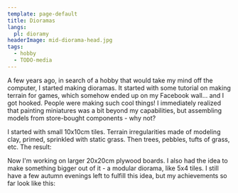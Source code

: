 ```yaml
---
template: page-default
title: Dioramas
langs:
  pl: dioramy
headerImage: mid-diorama-head.jpg
tags:
  - hobby
  - TODO-media
---
```

<block id="under-construction" />

A few years ago, in search of a hobby that would take my mind off the computer, I started making dioramas. It started with some tutorial on making terrain for games, which somehow ended up on my Facebook wall... and I got hooked. People were making such cool things! I immediately realized that painting miniatures was a bit beyond my capabilities, but assembling models from store-bought components - why not?

I started with small 10x10cm tiles. Terrain irregularities made of modeling clay, primed, sprinkled with static grass. Then trees, pebbles, tufts of grass, etc. The result:

Now I'm working on larger 20x20cm plywood boards. I also had the idea to make something bigger out of it - a modular diorama, like 5x4 tiles. I still have a few autumn evenings left to fulfill this idea, but my achievements so far look like this:
